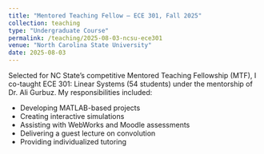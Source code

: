 ```yaml
---
title: "Mentored Teaching Fellow – ECE 301, Fall 2025"
collection: teaching
type: "Undergraduate Course"
permalink: /teaching/2025-08-03-ncsu-ece301
venue: "North Carolina State University"
date: 2025-08-03
---
```


Selected for NC State’s competitive Mentored Teaching Fellowship (MTF), I co-taught ECE 301: Linear Systems (54 students) under the mentorship of Dr. Ali Gurbuz. My responsibilities included:

- Developing MATLAB-based projects  
- Creating interactive simulations  
- Assisting with WebWorks and Moodle assessments  
- Delivering a guest lecture on convolution  
- Providing individualized tutoring  
